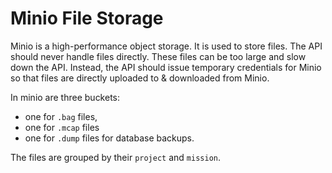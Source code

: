 # Minio File Storage

Minio is a high-performance object storage. It is used to store files. The API should never handle files directly. These
files can be too large and slow down the API. Instead, the API should issue temporary credentials for Minio so that files are
directly uploaded to & downloaded from Minio.

In minio are three buckets:

- one for `.bag` files,
- one for `.mcap` files
- one for `.dump` files for database backups.

The files are grouped by their `project` and `mission`.
